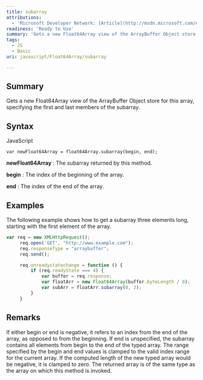 ```yaml
---
title: subarray
attributions:
  - 'Microsoft Developer Network: [Article](http://msdn.microsoft.com/en-us/library/ie/br230747(v=vs.94).aspx)'
readiness: 'Ready to Use'
summary: 'Gets a new Float64Array view of the ArrayBuffer Object store for this array, specifying the first and last members of the subarray.'
tags:
  - JS
  - Basic
uri: javascript/Float64Array/subarray

---
```

## Summary

Gets a new Float64Array view of the ArrayBuffer Object store for this array, specifying the first and last members of the subarray.

## Syntax

<span class="language">JavaScript</span>

    var newFloat64Array = float64Array.subarray(begin, end);

**newFloat64Array**
:   The subarray returned by this method.

**begin**
:   The index of the beginning of the array.

**end**
:   The index of the end of the array.

## Examples

The following example shows how to get a subarray three elements long, starting with the first element of the array.

``` js
var req = new XMLHttpRequest();
     req.open('GET', "http://www.example.com");
     req.responseType = "arraybuffer";
     req.send();

     req.onreadystatechange = function () {
         if (req.readyState === 4) {
             var buffer = req.response;
             var floatArr = new Float64Array(buffer.byteLength / 8);
             var subArr = floatArr.subarray(0, 2);
         }
     }
```

## Remarks

If either begin or end is negative, it refers to an index from the end of the array, as opposed to from the beginning. If end is unspecified, the subarray contains all elements from begin to the end of the typed array. The range specified by the begin and end values is clamped to the valid index range for the current array. If the computed length of the new typed array would be negative, it is clamped to zero. The returned array is of the same type as the array on which this method is invoked.

